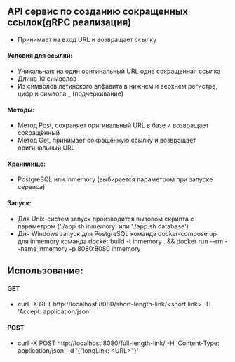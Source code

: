 ## API сервис по созданию сокращенных ссылок(gRPC реализация)

- Принимает на вход URL и возвращает ссылку

#### Условия для ссылки:

- Уникальная: на один оригинальный URL одна сокращенная ссылка
- Длина 10 символов
- Из символов латинского алфавита в нижнем и верхнем регистре, цифр и символа \_ (подчеркивание)

#### Методы:

- Метод Post, сохраняет оригинальный URL в базе и возвращает сокращённый
- Метод Get, принимает сокращённую ссылку и возвращает оригинальный URL

#### Хранилище:

- PostgreSQL или inmemory (выбирается параметром при запуске сервиса)

#### Запуск:

- Для Unix-систем запуск производится вызовом скрипта с параметром
  ('./app.sh inmemory' или './app.sh database')
- Для Windows запуск для PostgreSQL команда docker-compose up
  для inmemory команда docker build -t inmemory . && docker run --rm --name inmemory -p 8080:8080 inmemory

## Использование:

#### GET

- curl -X GET http://localhost:8080/short-length-link/\<short link\>
  -H 'Accept: application/json'

#### POST

- curl -X POST http://localhost:8080/full-length-link/
  -H 'Content-Type: application/json'
  -d '{"longLink: \<URL\>"}'
